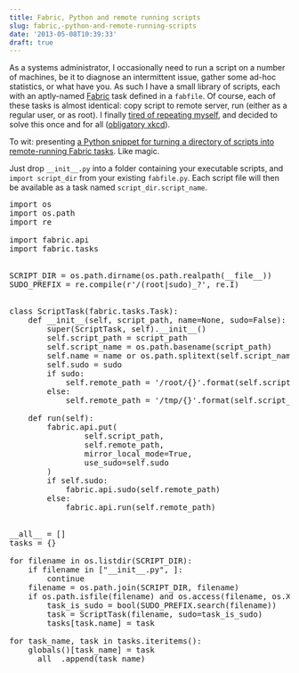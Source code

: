 ```yaml
---
title: Fabric, Python and remote running scripts
slug: fabric,-python-and-remote-running-scripts
date: '2013-05-08T10:39:33'
draft: true
---
```


<p>As a systems administrator, I occasionally need to run a script on a number of machines, be it to diagnose an intermittent issue, gather some ad-hoc statistics, or what have you. As such I have a small library of scripts, each with an aptly-named <a href="fabfile.org/">Fabric</a> task defined in a <code>fabfile</code>. Of course, each of these tasks is almost identical: copy script to remote server, run (either as a regular user, or as root). I finally <a href="https://en.wikipedia.org/wiki/Don't_repeat_yourself">tired of repeating myself</a>, and decided to solve this once and for all (<a href="http://xkcd.com/1205/">obligatory xkcd</a>).</p>

<p>To wit: presenting <a href="https://gist.github.com/RWJMurphy/5537082">a Python snippet for turning a directory of scripts into remote-running Fabric tasks</a>. Like magic.</p>

<!--more-->



<p>Just drop <code>__init__.py</code> into a folder containing your executable scripts, and <code>import script_dir</code> from your existing <code>fabfile.py</code>. Each script file will then be available as a task named <code>script_dir.script_name</code>.</p>

<pre class="brush: python">
import os
import os.path
import re

import fabric.api
import fabric.tasks


SCRIPT_DIR = os.path.dirname(os.path.realpath(__file__))
SUDO_PREFIX = re.compile(r'/(root|sudo)_?', re.I)


class ScriptTask(fabric.tasks.Task):
    def __init__(self, script_path, name=None, sudo=False):
        super(ScriptTask, self).__init__()
        self.script_path = script_path
        self.script_name = os.path.basename(script_path)
        self.name = name or os.path.splitext(self.script_name)[0]
        self.sudo = sudo
        if sudo:
            self.remote_path = '/root/{}'.format(self.script_name)
        else:
            self.remote_path = '/tmp/{}'.format(self.script_name)

    def run(self):
        fabric.api.put(
                self.script_path,
                self.remote_path,
                mirror_local_mode=True,
                use_sudo=self.sudo
        )
        if self.sudo:
            fabric.api.sudo(self.remote_path)
        else:
            fabric.api.run(self.remote_path)


__all__ = []
tasks = {}

for filename in os.listdir(SCRIPT_DIR):
    if filename in ["__init__.py", ]:
        continue
    filename = os.path.join(SCRIPT_DIR, filename)
    if os.path.isfile(filename) and os.access(filename, os.X_OK):
        task_is_sudo = bool(SUDO_PREFIX.search(filename))
        task = ScriptTask(filename, sudo=task_is_sudo)
        tasks[task.name] = task

for task_name, task in tasks.iteritems():
    globals()[task_name] = task
    __all__.append(task_name)
</pre>